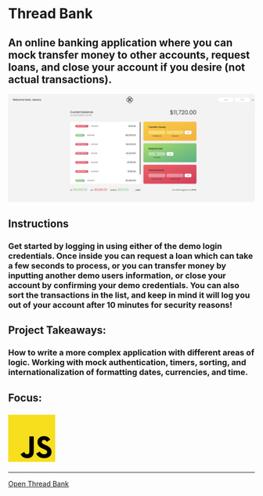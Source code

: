 # Thread Bank
## An online banking application where you can mock transfer money to other accounts, request loans, and close your account if you desire (not actual transactions).
![Thread Bank Preview](../../src/img/projects/previews/thread-bank.png)
## Instructions
### Get started by logging in using either of the demo login credentials. Once inside you can request a loan which can take a few seconds to process, or you can transfer money by inputting another demo users information, or close your account by confirming your demo credentials. You can also sort the transactions in the list, and keep in mind it will log you out of your account after 10 minutes for security reasons!
## Project Takeaways:
### How to write a more complex application with different areas of logic. Working with mock authentication, timers, sorting, and internationalization of formatting dates, currencies, and time.
## Focus:
### ![JavaScript Icon](../../src/img/misc/js.png)

***
[Open Thread Bank](https://www.willswebsitesdesign/projects/thread-bank.html)